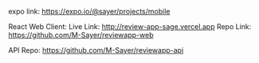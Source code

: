 expo link: https://expo.io/@sayer/projects/mobile

React Web Client:
Live Link: http://review-app-sage.vercel.app
Repo Link: https://github.com/M-Sayer/reviewapp-web

API Repo: https://github.com/M-Sayer/reviewapp-api